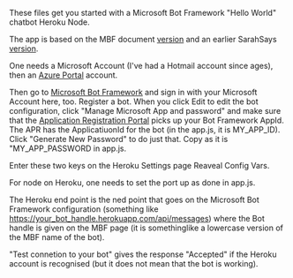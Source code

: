 These files get you started with a Microsoft Bot Framework "Hello World" chatbot Heroku Node.

The app is based on the MBF document <a href="https://docs.botframework.com/en-us/node/builder/overview/">version</a> and an earlier SarahSays <a href="https://blogs.msdn.microsoft.com/sarahsays/2016/06/01/microsoft-bot-framework-part-1/">version</a>.

One needs a Microsoft Account (I've had a Hotmail account since ages), then an <a href="https://portal.azure.com/">Azure Portal</a> account.

Then go to <a href="http://www.botframework.com">Microsoft Bot Framework</a> and sign in with your Microsoft Account here, too. Register a bot. When you click Edit to edit the bot configuration, click "Manage Microsoft App and password" and make sure that the <a href="https://apps-dev.microsoft.com">Application Registration Portal</a> picks up your Bot Framework AppId. The APR has the ApplicatiuonId for the bot (in the app.js, it is MY_APP_ID). Click "Generate New Password" to do just that. Copy as it is "MY_APP_PASSWORD in app.js.

Enter these two keys on the Heroku Settings page Reaveal Config Vars.

For node on Heroku, one needs to set the port up as done in app.js. 

The Heroku end point is the ned point that goes on the Microsoft Bot Framework configuration (something like https://your_bot_handle.herokuapp.com/api/messages) where the Bot handle is given on the MBF page (it is somethinglike a lowercase version of the MBF name of the bot).

"Test connetion to your bot" gives the response "Accepted" if the Heroku account is recognised (but it does not mean that the bot is working).
